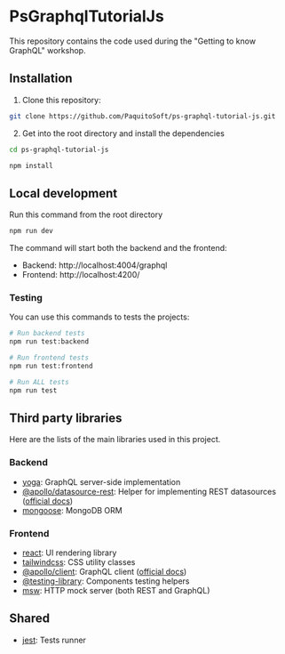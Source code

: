 # PsGraphqlTutorialJs

This repository contains the code used during the "Getting to know GraphQL" workshop.

## Installation

1. Clone this repository:
```bash
git clone https://github.com/PaquitoSoft/ps-graphql-tutorial-js.git
```

2. Get into the root directory and install the dependencies
```bash
cd ps-graphql-tutorial-js

npm install
```

## Local development

Run this command from the root directory
```bash
npm run dev
```

The command will start both the backend and the frontend:
* Backend: http://localhost:4004/graphql
* Frontend: http://localhost:4200/

### Testing

You can use this commands to tests the projects:
```bash
# Run backend tests
npm run test:backend

# Run frontend tests
npm run test:frontend

# Run ALL tests
npm run test
```

## Third party libraries

Here are the lists of the main libraries used in this project.

### Backend
* [yoga](https://the-guild.dev/graphql/yoga-server): GraphQL server-side implementation
* [@apollo/datasource-rest](https://github.com/apollographql/datasource-rest): Helper for implementing REST datasources ([official docs](https://www.apollographql.com/docs/apollo-server/data/fetching-rest/))
* [mongoose](https://mongoosejs.com/): MongoDB ORM

### Frontend
* [react](https://react.dev/): UI rendering library
* [tailwindcss](https://tailwindcss.com/): CSS utility classes
* [@apollo/client](https://github.com/apollographql/apollo-client): GraphQL client ([official docs](https://www.apollographql.com/docs/react/))
* [@testing-library](https://testing-library.com/): Components testing helpers
* [msw](https://mswjs.io/): HTTP mock server (both REST and GraphQL)

## Shared
* [jest](https://jestjs.io/): Tests runner
